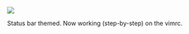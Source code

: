 ![](https://db-feed.s3.amazonaws.com/legacy/Screenshot_from_2019_12_01_11_43_01-1575218659382.png)

Status bar themed. Now working (step-by-step) on the vimrc.
